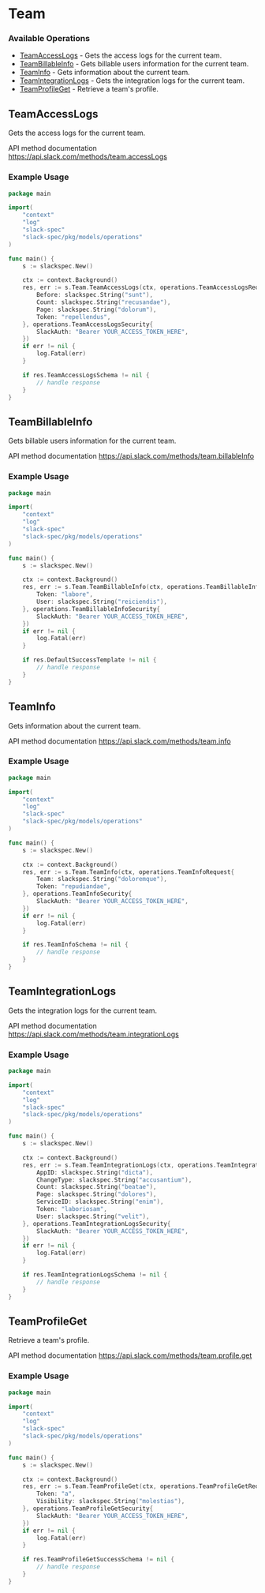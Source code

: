 # Team

### Available Operations

* [TeamAccessLogs](#teamaccesslogs) - Gets the access logs for the current team.
* [TeamBillableInfo](#teambillableinfo) - Gets billable users information for the current team.
* [TeamInfo](#teaminfo) - Gets information about the current team.
* [TeamIntegrationLogs](#teamintegrationlogs) - Gets the integration logs for the current team.
* [TeamProfileGet](#teamprofileget) - Retrieve a team's profile.

## TeamAccessLogs

Gets the access logs for the current team.

API method documentation
<https://api.slack.com/methods/team.accessLogs>

### Example Usage

```go
package main

import(
	"context"
	"log"
	"slack-spec"
	"slack-spec/pkg/models/operations"
)

func main() {
    s := slackspec.New()

    ctx := context.Background()
    res, err := s.Team.TeamAccessLogs(ctx, operations.TeamAccessLogsRequest{
        Before: slackspec.String("sunt"),
        Count: slackspec.String("recusandae"),
        Page: slackspec.String("dolorum"),
        Token: "repellendus",
    }, operations.TeamAccessLogsSecurity{
        SlackAuth: "Bearer YOUR_ACCESS_TOKEN_HERE",
    })
    if err != nil {
        log.Fatal(err)
    }

    if res.TeamAccessLogsSchema != nil {
        // handle response
    }
}
```

## TeamBillableInfo

Gets billable users information for the current team.

API method documentation
<https://api.slack.com/methods/team.billableInfo>

### Example Usage

```go
package main

import(
	"context"
	"log"
	"slack-spec"
	"slack-spec/pkg/models/operations"
)

func main() {
    s := slackspec.New()

    ctx := context.Background()
    res, err := s.Team.TeamBillableInfo(ctx, operations.TeamBillableInfoRequest{
        Token: "labore",
        User: slackspec.String("reiciendis"),
    }, operations.TeamBillableInfoSecurity{
        SlackAuth: "Bearer YOUR_ACCESS_TOKEN_HERE",
    })
    if err != nil {
        log.Fatal(err)
    }

    if res.DefaultSuccessTemplate != nil {
        // handle response
    }
}
```

## TeamInfo

Gets information about the current team.

API method documentation
<https://api.slack.com/methods/team.info>

### Example Usage

```go
package main

import(
	"context"
	"log"
	"slack-spec"
	"slack-spec/pkg/models/operations"
)

func main() {
    s := slackspec.New()

    ctx := context.Background()
    res, err := s.Team.TeamInfo(ctx, operations.TeamInfoRequest{
        Team: slackspec.String("doloremque"),
        Token: "repudiandae",
    }, operations.TeamInfoSecurity{
        SlackAuth: "Bearer YOUR_ACCESS_TOKEN_HERE",
    })
    if err != nil {
        log.Fatal(err)
    }

    if res.TeamInfoSchema != nil {
        // handle response
    }
}
```

## TeamIntegrationLogs

Gets the integration logs for the current team.

API method documentation
<https://api.slack.com/methods/team.integrationLogs>

### Example Usage

```go
package main

import(
	"context"
	"log"
	"slack-spec"
	"slack-spec/pkg/models/operations"
)

func main() {
    s := slackspec.New()

    ctx := context.Background()
    res, err := s.Team.TeamIntegrationLogs(ctx, operations.TeamIntegrationLogsRequest{
        AppID: slackspec.String("dicta"),
        ChangeType: slackspec.String("accusantium"),
        Count: slackspec.String("beatae"),
        Page: slackspec.String("dolores"),
        ServiceID: slackspec.String("enim"),
        Token: "laboriosam",
        User: slackspec.String("velit"),
    }, operations.TeamIntegrationLogsSecurity{
        SlackAuth: "Bearer YOUR_ACCESS_TOKEN_HERE",
    })
    if err != nil {
        log.Fatal(err)
    }

    if res.TeamIntegrationLogsSchema != nil {
        // handle response
    }
}
```

## TeamProfileGet

Retrieve a team's profile.

API method documentation
<https://api.slack.com/methods/team.profile.get>

### Example Usage

```go
package main

import(
	"context"
	"log"
	"slack-spec"
	"slack-spec/pkg/models/operations"
)

func main() {
    s := slackspec.New()

    ctx := context.Background()
    res, err := s.Team.TeamProfileGet(ctx, operations.TeamProfileGetRequest{
        Token: "a",
        Visibility: slackspec.String("molestias"),
    }, operations.TeamProfileGetSecurity{
        SlackAuth: "Bearer YOUR_ACCESS_TOKEN_HERE",
    })
    if err != nil {
        log.Fatal(err)
    }

    if res.TeamProfileGetSuccessSchema != nil {
        // handle response
    }
}
```
